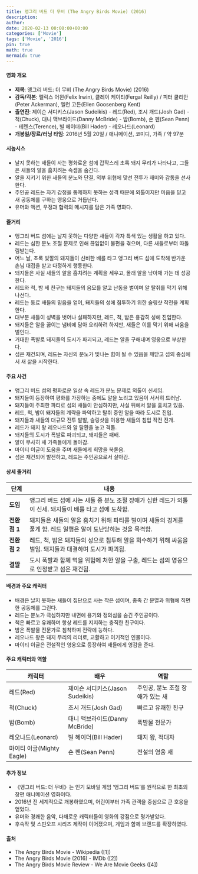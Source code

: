 ```yaml
---
title: 앵그리 버드 더 무비 (The Angry Birds Movie) (2016)
description: 
author: 
date: 2020-02-13 00:00:00+00:00
categories: ['Movie']
tags: ['Movie', '2016']
pin: true
math: true
mermaid: true
---
```

#### 영화 개요

- **제목**: 앵그리 버드: 더 무비 (The Angry Birds Movie) (2016)  
- **감독/각본**: 펠릭스 어윈(Felix Irwin), 클레이 케이티(Fergal Reilly) / 피터 쿨리안(Peter Ackerman), 엘런 고든(Ellen Goosenberg Kent)  
- **출연진**: 제이슨 서디키스(Jason Sudeikis) - 레드(Red), 조시 개드(Josh Gad) - 척(Chuck), 대니 맥브라이드(Danny McBride) - 밤(Bomb), 숀 펜(Sean Penn) - 테렌스(Terence), 빌 헤이더(Bill Hader) - 레오나드(Leonard)  
- **개봉일/장르/러닝 타임**: 2016년 5월 20일 / 애니메이션, 코미디, 가족 / 약 97분  

#### 시놉시스

- 날지 못하는 새들이 사는 평화로운 섬에 갑작스레 초록 돼지 무리가 나타나고, 그들은 새들의 알을 훔치려는 속셈을 숨긴다.  
- 알을 지키기 위한 새들의 분노와 단결, 외부 위협에 맞선 전투가 재미와 감동을 선사한다.  
- 주인공 레드는 자기 감정을 통제하지 못하는 성격 때문에 외톨이지만 미움을 딛고 새 공동체를 구하는 영웅으로 거듭난다.  
- 유머와 액션, 우정과 협력의 메시지를 담은 가족 영화다.  

#### 줄거리

- 앵그리 버드 섬에는 날지 못하는 다양한 새들이 각자 특색 있는 생활을 하고 있다.  
- 레드는 심한 분노 조절 문제로 인해 끊임없이 불편을 겪으며, 다른 새들로부터 따돌림받는다.  
- 어느 날, 초록 빛깔의 돼지들이 신비한 배를 타고 앵그리 버드 섬에 도착해 반가운 손님 대접을 받고 다정하게 행동한다.  
- 돼지들은 사실 새들의 알을 훔치려는 계획을 세우고, 몰래 알을 낚아채 가는 데 성공한다.  
- 레드와 척, 밤 세 친구는 돼지들의 음모를 알고 난동을 벌이며 알 탈취를 막기 위해 나선다.  
- 레드는 동료 새들의 믿음을 얻어, 돼지들의 성에 침투하기 위한 슬링샷 작전을 계획한다.  
- 대부분 새들이 성벽을 벗어나 실패하지만, 레드, 척, 밤은 용감히 성에 진입한다.  
- 돼지들은 알을 끓이는 냄비에 담아 요리하려 하지만, 새들은 이를 막기 위해 싸움을 벌인다.  
- 거대한 폭발로 돼지들의 도시가 파괴되고, 레드는 알을 구해내며 영웅으로 부상한다.  
- 섬은 재건되며, 레드는 자신의 분노가 빛나는 힘이 될 수 있음을 깨닫고 섬의 중심에서 새 삶을 시작한다.  

#### 주요 사건

- 앵그리 버드 섬의 평화로운 일상 속 레드가 분노 문제로 외톨이 신세임.  
- 돼지들이 등장하여 평화를 가장하는 중에도 알을 노리고 있음이 서서히 드러남.  
- 돼지들이 주최한 파티로 섬의 새들이 안심하지만, 사실 뒤에서 알을 훔치고 있음.  
- 레드, 척, 밤이 돼지들의 계략을 파악하고 탈취 중인 알을 따라 도시로 진입.  
- 돼지들과 새들의 대규모 전투 발발, 슬링샷을 이용한 새들의 침입 작전 전개.  
- 레드가 돼지 왕 레오나드와 알 탈환을 놓고 격돌.  
- 돼지들의 도시가 폭발로 파괴되고, 돼지들은 패배.  
- 알이 무사히 새 가족들에게 돌아감.  
- 마이티 이글이 도움을 주며 새들에게 희망을 북돋음.  
- 섬은 재건되어 발전하고, 레드는 주인공으로서 살아감.  

#### 상세 줄거리

| **단계** | **내용** |
|----------|----------|
| **도입** | 앵그리 버드 섬에 사는 새들 중 분노 조절 장애가 심한 레드가 외톨이 신세. 돼지들이 배를 타고 섬에 도착함. |
| **전환점 1** | 돼지들은 새들의 알을 훔치기 위해 파티를 벌이며 새들의 경계를 풀게 함. 레드 일행은 알이 도난당하는 것을 목격함.|
| **전환점 2** | 레드, 척, 밤은 돼지들의 성으로 침투해 알을 회수하기 위해 싸움을 벌임. 돼지들과 대결하며 도시가 파괴됨.|
| **결말** | 도시 폭발과 함께 먹을 위험에 처한 알을 구출, 레드는 섬의 영웅으로 인정받고 섬은 재건됨. |

#### 배경과 주요 캐릭터

- 배경은 날지 못하는 새들이 집단으로 사는 작은 섬이며, 종족 간 분열과 위협에 직면한 공동체를 그린다.  
- 레드는 분노가 극심하지만 내면에 용기와 정의심을 숨긴 주인공이다.  
- 척은 빠르고 유쾌하며 항상 레드를 지지하는 충직한 친구이다.  
- 밤은 폭발물 전문가로 침착하며 전략에 능하다.  
- 레오나드 왕은 돼지 무리의 리더로, 교활하고 이기적인 인물이다.  
- 마이티 이글은 전설적인 영웅으로 등장하여 새들에게 영감을 준다.  

#### 주요 캐릭터와 역할

| **캐릭터** | **배우** | **역할** |
|------------|----------|----------|
| 레드(Red) | 제이슨 서디키스(Jason Sudeikis) | 주인공, 분노 조절 장애가 있는 새 |
| 척(Chuck) | 조시 개드(Josh Gad) | 빠르고 유쾌한 친구 |
| 밤(Bomb) | 대니 맥브라이드(Danny McBride) | 폭발물 전문가 |
| 레오나드(Leonard) | 빌 헤이더(Bill Hader) | 돼지 왕, 적대자 |
| 마이티 이글(Mighty Eagle) | 숀 펜(Sean Penn) | 전설의 영웅 새 |

#### 추가 정보

- 《앵그리 버드: 더 무비》는 인기 모바일 게임 ‘앵그리 버드’를 원작으로 한 최초의 장편 애니메이션 영화이다.  
- 2016년 전 세계적으로 개봉하였으며, 어린이부터 가족 관객을 중심으로 큰 호응을 얻었다.  
- 유머와 경쾌한 음악, 다채로운 캐릭터들이 영화의 강점으로 평가받았다.  
- 후속작 및 스핀오프 시리즈 제작이 이어졌으며, 게임과 함께 브랜드를 확장하였다.  

#### 출처

- The Angry Birds Movie - Wikipedia ([1])  
- The Angry Birds Movie (2016) - IMDb ([2])  
- The Angry Birds Movie Review - We Are Movie Geeks ([4])
